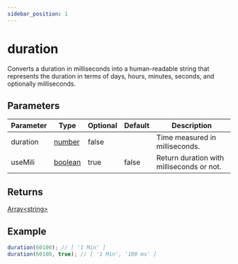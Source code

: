 ```yaml
---
sidebar_position: 1
---
```


# duration

Converts a duration in milliseconds into a human-readable string that represents the duration in terms of days, hours, minutes, seconds, and optionally milliseconds.

## Parameters

| Parameter | Type                                                                                                | Optional | Default | Description                               |
| --------- | --------------------------------------------------------------------------------------------------- | -------- | ------- | ----------------------------------------- |
| duration  | [number](https://developer.mozilla.org/en-US/docs/Web/JavaScript/Reference/Global_Objects/Number)   | false    |         | Time measured in milliseconds.            |
| useMili   | [boolean](https://developer.mozilla.org/en-US/docs/Web/JavaScript/Reference/Global_Objects/Boolean) | true     | false   | Return duration with milliseconds or not. |

## Returns

[Array\<string>](https://developer.mozilla.org/en-US/docs/Web/JavaScript/Reference/Global_Objects/Array)

## Example

```js
duration(60100); // [ '1 Min' ]
duration(60100, true); // [ '1 Min', '100 ms' ]
```

